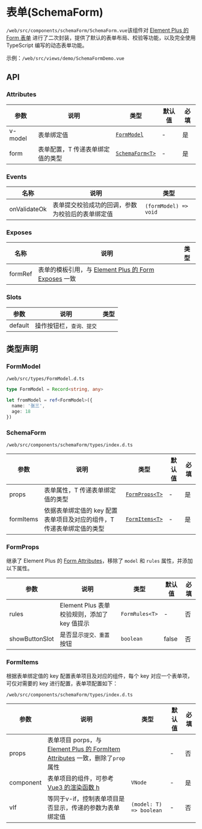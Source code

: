 # 表单(SchemaForm)

`/web/src/components/schemaForm/SchemaForm.vue`该组件对 [Element Plus 的 Form 表单](https://element-plus.org/zh-CN/component/form.html) 进行了二次封装，提供了默认的表单布局、校验等功能，以及完全使用 TypeScript 编写的动态表单功能。

示例：`/web/src/views/demo/SchemaFormDemo.vue`

## API

### Attributes

| 参数    | 说明                             | 类型                           | 默认值 | 必填 |
| ------- | -------------------------------- | ------------------------------ | ------ | ---- |
| v-model | 表单绑定值                       | [`FormModel`](#formmodel)      | -      | 是   |
| form    | 表单配置，T 传递表单绑定值的类型 | [`SchemaForm<T>`](#schemaform) | -      | 是   |

### Events

| 名称         | 说明                                             | 类型                  |
| ------------ | ------------------------------------------------ | --------------------- |
| onValidateOk | 表单提交校验成功的回调，参数为校验后的表单绑定值 | `(formModel) => void` |

### Exposes

| 名称    | 说明                                                                                                                    | 类型 |
| ------- | ----------------------------------------------------------------------------------------------------------------------- | ---- |
| formRef | 表单的模板引用，与 [Element Plus 的 Form Exposes](https://element-plus.org/zh-CN/component/form.html#form-exposes) 一致 |      |

### Slots

| 参数    | 说明                     | 类型 |
| ------- | ------------------------ | ---- |
| default | 操作按钮栏，`查询、提交` |      |

## 类型声明

### FormModel

`/web/src/types/FormModel.d.ts`

```ts
type FormModel = Record<string, any>

let fromModel = ref<FormModel>({
  name: '张三',
  age: 18
})
```

### SchemaForm

`/web/src/components/schemaForm/types/index.d.ts`

| 参数      | 说明                                                                  | 类型                         | 默认值 | 必填 |
| --------- | --------------------------------------------------------------------- | ---------------------------- | ------ | ---- |
| props     | 表单属性，T 传递表单绑定值的类型                                      | [`FormProps<T>`](#formprops) | -      | 是   |
| formItems | 依据表单绑定值的 key 配置表单项目及对应的组件，T 传递表单绑定值的类型 | [`FormItems<T>`](#formitems) | -      | 是   |

### FormProps

继承了 Element Plus 的 [Form Attributes](https://element-plus.org/zh-CN/component/form.html#form-attributes)，移除了 `model` 和 `rules` 属性，并添加以下属性。

| 参数           | 说明                                         | 类型           | 默认值 | 必填 |
| -------------- | -------------------------------------------- | -------------- | ------ | ---- |
| rules          | Element Plus 表单校验规则，添加了 key 值提示 | `FormRules<T>` | -      | 否   |
| showButtonSlot | 是否显示`提交、重置`按钮                     | `boolean`      | false  | 否   |

### FormItems

根据表单绑定值的 key 配置表单项目及对应的组件，每个 key 对应一个表单项，可仅对需要的 key 进行配置，表单项配置如下：

`/web/src/components/schemaForm/types/index.d.ts`

| 参数      | 说明                                                                                                                                                    | 类型                    | 默认值 | 必填 |
| --------- | ------------------------------------------------------------------------------------------------------------------------------------------------------- | ----------------------- | ------ | ---- |
| props     | 表单项目 porps，与 [Element Plus 的 FormItem Attributes](https://element-plus.org/zh-CN/component/form.html#formitem-attributes) 一致，删除了`prop`属性 |                         | -      | 否   |
| component | 表单项目的组件，可参考 [Vue3 的渲染函数 h](https://cn.vuejs.org/guide/extras/render-function.html#basic-usage)                                          | `VNode`                 | -      | 是   |
| vIf       | 等同于v-if，控制表单项目是否显示，传递的参数为表单绑定值                                                                                                | `(model: T) => boolean` | -      | 否   |
